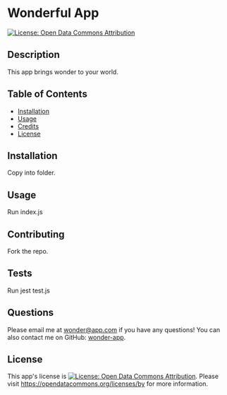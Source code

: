 # Wonderful App
[![License: Open Data Commons Attribution](https://img.shields.io/badge/License-ODC_BY-brightgreen.svg)](https://opendatacommons.org/licenses/by/)
## Description
This app brings wonder to your world.
## Table of Contents

- [Installation](#installation)
- [Usage](#usage)
- [Credits](#credits)
- [License](#license)
## Installation
Copy into folder.
## Usage
Run index.js
## Contributing
Fork the repo.
## Tests
Run jest test.js
## Questions
Please email me at wonder@app.com if you have any questions! 
You can also contact me on GitHub: [wonder-app](https://github.com/wonder-app).
## License
This app's license is [![License: Open Data Commons Attribution](https://img.shields.io/badge/License-ODC_BY-brightgreen.svg)](https://opendatacommons.org/licenses/by/). Please visit https://opendatacommons.org/licenses/by for more information.
